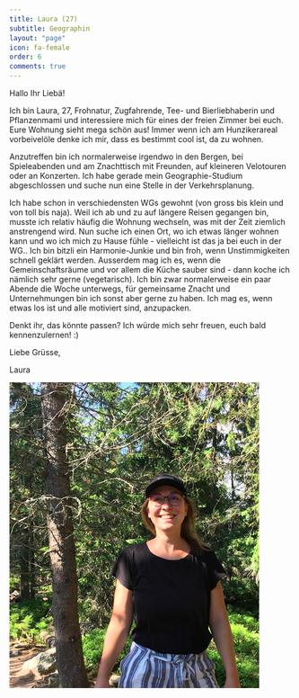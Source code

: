 ```yaml
---
title: Laura (27)
subtitle: Geographin
layout: "page"
icon: fa-female
order: 6
comments: true
---
```


Hallo Ihr Liebä!


Ich bin Laura, 27, Frohnatur, Zugfahrende, Tee- und Bierliebhaberin und Pflanzenmami und interessiere mich für eines der freien Zimmer bei euch. Eure Wohnung sieht mega schön aus! Immer wenn ich am Hunzikerareal vorbeivelöle denke ich mir, dass es bestimmt cool ist, da zu wohnen. 


Anzutreffen bin ich normalerweise irgendwo in den Bergen, bei Spieleabenden und am Znachttisch mit Freunden, auf kleineren Velotouren oder an Konzerten. Ich habe gerade mein Geographie-Studium abgeschlossen und suche nun eine Stelle in der Verkehrsplanung. 


Ich habe schon in verschiedensten WGs gewohnt (von gross bis klein und von toll bis naja). Weil ich ab und zu auf längere Reisen gegangen bin, musste ich relativ häufig die Wohnung wechseln, was mit der Zeit ziemlich anstrengend wird. Nun suche ich einen Ort, wo ich etwas länger wohnen kann und wo ich mich zu Hause fühle - vielleicht ist das ja bei euch in der WG.. Ich bin bitzli ein Harmonie-Junkie und bin froh, wenn Unstimmigkeiten schnell geklärt werden. Ausserdem mag ich es, wenn die Gemeinschaftsräume und vor allem die Küche sauber sind - dann koche ich nämlich sehr gerne (vegetarisch). Ich bin zwar normalerweise ein paar Abende die Woche unterwegs, für gemeinsame Znacht und Unternehmungen bin ich sonst aber gerne zu haben. Ich mag es, wenn etwas los ist und alle motiviert sind, anzupacken. 


Denkt ihr, das könnte passen? Ich würde mich sehr freuen, euch bald kennenzulernen! :)


Liebe Grüsse,

Laura

![Laura](laura.png)